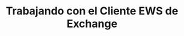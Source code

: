 ---
title: "Trabajando con el Cliente EWS de Exchange"
url: /es/net/working-with-exchange-ews-client/
weight: 80
type: docs
---